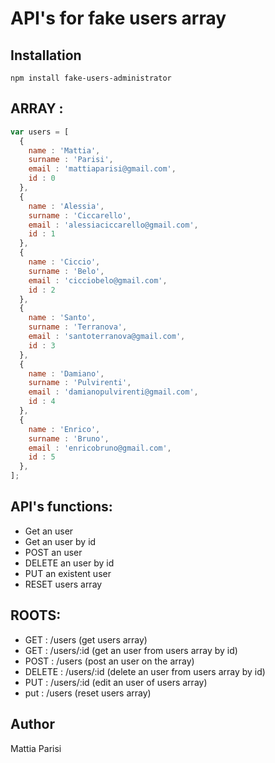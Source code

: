 # API's for fake users array

## Installation
```
npm install fake-users-administrator
```

## ARRAY :

```js
var users = [
  {
    name : 'Mattia',
    surname : 'Parisi',
    email : 'mattiaparisi@gmail.com',
    id : 0
  },
  {
    name : 'Alessia',
    surname : 'Ciccarello',
    email : 'alessiaciccarello@gmail.com',
    id : 1
  },
  {
    name : 'Ciccio',
    surname : 'Belo',
    email : 'cicciobelo@gmail.com',
    id : 2
  },
  {
    name : 'Santo',
    surname : 'Terranova',
    email : 'santoterranova@gmail.com',
    id : 3
  },
  {
    name : 'Damiano',
    surname : 'Pulvirenti',
    email : 'damianopulvirenti@gmail.com',
    id : 4
  },
  {
    name : 'Enrico',
    surname : 'Bruno',
    email : 'enricobruno@gmail.com',
    id : 5
  },
];
```

## API's functions:

  - Get an user
  - Get an user by id
  - POST an user
  - DELETE an user by id
  - PUT an existent user
  - RESET users array

## ROOTS:

  - GET : /users (get users array)
  - GET : /users/:id (get an user from users array by id)
  - POST :  /users (post an user on the array)
  - DELETE : /users/:id (delete an user from users array by id)
  - PUT : /users/:id (edit an user of users array)
  - put : /users (reset users array)

## Author 
Mattia Parisi
